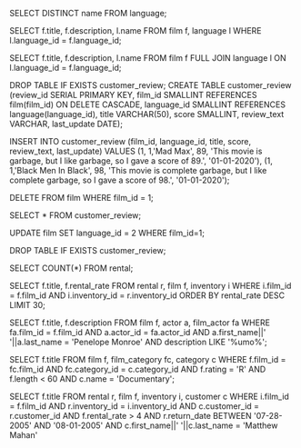 SELECT DISTINCT name
FROM language;

SELECT f.title, f.description, l.name
FROM film f, language l
WHERE l.language_id = f.language_id;


SELECT f.title, f.description, l.name
FROM film f
FULL JOIN language l
ON l.language_id = f.language_id;

DROP TABLE IF EXISTS customer_review;
CREATE TABLE customer_review
	(review_id SERIAL PRIMARY KEY,
	film_id SMALLINT REFERENCES film(film_id) ON DELETE CASCADE,
	language_id SMALLINT REFERENCES language(language_id),
	title VARCHAR(50),
	score SMALLINT,
	review_text VARCHAR,
	last_update DATE);
			
INSERT INTO customer_review
	(film_id, language_id, title, score, review_text, last_update)
VALUES
	(1, 1,'Mad Max', 89, 'This movie is garbage, but I like garbage, so I gave a score of 89.', '01-01-2020'),
	(1, 1,'Black Men In Black', 98, 'This movie is complete garbage, but I like complete garbage, so I gave a score of 98.', '01-01-2020');

DELETE FROM film
WHERE film_id = 1;

SELECT * FROM customer_review;






UPDATE film
SET language_id = 2
WHERE film_id=1;

DROP TABLE IF EXISTS customer_review;

SELECT COUNT(*) FROM rental;

SELECT f.title, f.rental_rate 
FROM rental r, film f, inventory i
WHERE i.film_id = f.film_id
AND i.inventory_id = r.inventory_id
ORDER BY rental_rate DESC
LIMIT 30;

SELECT f.title, f.description 
FROM film f, actor a, film_actor fa
WHERE fa.film_id = f.film_id
AND a.actor_id = fa.actor_id
AND a.first_name||' '||a.last_name = 'Penelope Monroe'
AND description LIKE '%umo%';

SELECT f.title 
FROM film f, film_category fc, category c
WHERE f.film_id = fc.film_id
AND fc.category_id = c.category_id
AND f.rating = 'R'
AND f.length < 60
AND c.name = 'Documentary';

SELECT f.title
FROM rental r, film f, inventory i, customer c
WHERE i.film_id = f.film_id
AND r.inventory_id = i.inventory_id
AND c.customer_id = r.customer_id
AND f.rental_rate > 4
AND r.return_date BETWEEN '07-28-2005' AND '08-01-2005'
AND c.first_name||' '||c.last_name = 'Matthew Mahan'
